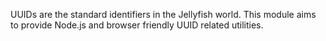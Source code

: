 UUIDs are the standard identifiers in the Jellyfish world. This module aims to
provide Node.js and browser friendly UUID related utilities.
